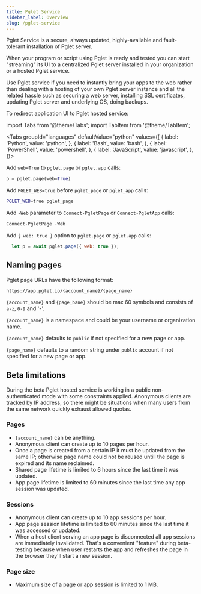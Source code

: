 ```yaml
---
title: Pglet Service
sidebar_label: Overview
slug: /pglet-service
---
```


<p style={{fontSize: '16pt'}}>Pglet Service is a secure, always updated, highly-available and fault-tolerant installation of Pglet server.</p>

When your program or script using Pglet is ready and tested you can start "streaming" its UI to a centralized Pglet server installed in your organization or a hosted Pglet service.

Use Pglet service if you need to instantly bring your apps to the web rather than dealing with a hosting of your own Pglet server instance and all the related hassle such as securing a web server, installing SSL certificates, updating Pglet server and underlying OS, doing backups.

To redirect application UI to Pglet hosted service:

import Tabs from '@theme/Tabs';
import TabItem from '@theme/TabItem';

<Tabs groupId="languages" defaultValue="python" values={[
  { label: 'Python', value: 'python', },
  { label: 'Bash', value: 'bash', },
  { label: 'PowerShell', value: 'powershell', },
  { label: 'JavaScript', value: 'javascript', },
]}>

<TabItem value="python">

Add `web=True` to `pglet.page` or `pglet.app` calls:

```python
p = pglet.page(web=True)
```

</TabItem>

<TabItem value="bash">

Add `PGLET_WEB=true` before `pglet_page` or `pglet_app` calls:

```bash
PGLET_WEB=true pglet_page
```

</TabItem>

<TabItem value="powershell">

Add `-Web` parameter to `Connect-PgletPage` or `Connect-PgletApp` calls:

```powershell
Connect-PgletPage -Web
```

</TabItem>

<TabItem value="javascript">

Add `{ web: true }` option to `pglet.page` or `pglet.app` calls:

```javascript
  let p = await pglet.page({ web: true });
```

</TabItem>

</Tabs>

## Naming pages

Pglet page URLs have the following format:

```
https://app.pglet.io/{account_name}/{page_name}
```

`{account_name}` and `{page_bane}` should be max 60 symbols and consists of `a-z`, `0-9` and '-'.

`{account_name}` is a namespace and could be your username or organization name.

`{account_name}` defaults to `public` if not specified for a new page or app.

`{page_name}` defaults to a random string under `public` account if not specified for a new page or app. 

## Beta limitations

During the beta Pglet hosted service is working in a public non-authenticated mode with some constraints applied.
Anonymous clients are tracked by IP address, so there might be situations when many users from the same network quickly exhaust allowed quotas.

### Pages

* `{account_name}` can be anything.
* Anonymous client can create up to 10 pages per hour.
* Once a page is created from a certain IP it must be updated from the same IP; otherwise page name could not be reused untill the page is expired and its name reclaimed.
* Shared page lifetime is limited to 6 hours since the last time it was updated.
* App page lifetime is limited to 60 minutes since the last time any app session was updated.

### Sessions

* Anonymous client can create up to 10 app sessions per hour.
* App page session lifetime is limited to 60 minutes since the last time it was accessed or updated.
* When a host client serving an app page is disconnected all app sessions are immediately invalidated.
  That's a convenient "feature" during beta-testing because when user restarts the app and refreshes the page in the browser they'll start a new session.

### Page size

* Maximum size of a page or app session is limited to 1 MB.


